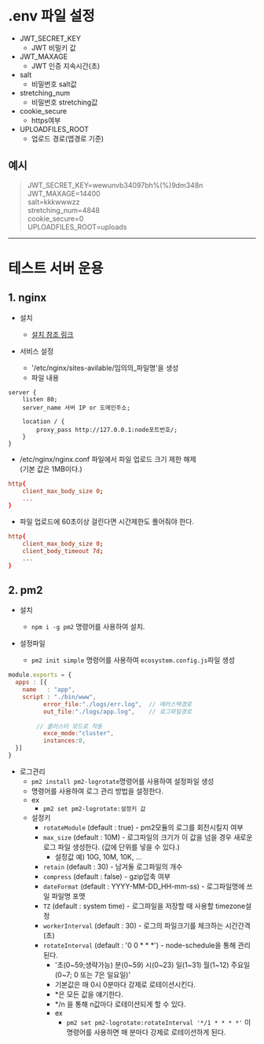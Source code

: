 # .env 파일 설정
- JWT_SECRET_KEY
    - JWT 비밀키 값  
- JWT_MAXAGE
    - JWT 인증 지속시간(초)  
- salt
    - 비밀번호 salt값  
- stretching_num
    - 비밀번호 stretching값  
- cookie_secure
    - https여부  
- UPLOADFILES_ROOT
    - 업로드 경로(앱경로 기준)

## 예시
> JWT_SECRET_KEY=wewunvb34097bh%(%)9dm348n  
JWT_MAXAGE=14400  
salt=kkkwwwzz  
stretching_num=4848  
cookie_secure=0  
UPLOADFILES_ROOT=uploads  
<hr/>  

# 테스트 서버 운용
## 1. nginx
- 설치
    - [설치 참조 링크](http://nginx.org/en/linux_packages.html#instructions)

- 서비스 설정
    - '/etc/nginx/sites-avilable/임의의_파일명'을 생성
    - 파일 내용
```
server {  
    listen 80;  
    server_name 서버 IP or 도메인주소;  

    location / {  
        proxy_pass http://127.0.0.1:node포트번호/;  
    }  
}
```

- /etc/nginx/nginx.conf 파일에서 파일 업로드 크기 제한 해제  
(기본 값은 1MB이다.)  
```conf:nginx.conf  
http{   
    client_max_body_size 0;  
    ...  
}
```

- 파일 업로드에 60초이상 걸린다면 시간제한도 풀어줘야 한다.
```conf:nginx.conf  
http{   
    client_max_body_size 0;  
    client_body_timeout 7d;  
    ...  
}
```    

## 2. pm2
- 설치
    - ```npm i -g pm2``` 명령어를 사용하여 설치.

- 설정파일
    - ```pm2 init simple``` 명령어를 사용하여 ```ecosystem.config.js```파일 생성
```ecosystem.config.js
module.exports = {
  apps : [{
    name   : "app",
    script : "./bin/www",
          error_file:"./logs/err.log",  // 에러스택경로
          out_file:"./logs/app.log",    // 로그파일경로
        
        // 클러스터 모드로 작동
          exce_mode:"cluster",
          instances:0,
  }]
}
```
- 로그관리
    - ```pm2 install pm2-logrotate```명령어를 사용하여 설정파일 생성
    - 명령어를 사용하여 로그 관리 방법을 설정한다.
    - ex
        - ```pm2 set pm2-logrotate:설정키 값```
    - 설정키
        - ```rotateModule``` (default : true) - pm2모듈의 로그를 회전시킬지 여부
        - ```max_size``` (default : 10M) - 로그파일의 크기가 이 값을 넘을 경우 새로운 로그 파일 생성한다. (값에 단위를 넣을 수 있다.)
            - 설정값 예) 10G, 10M, 10K, ...
        - ```retain``` (default : 30) - 남겨둘 로그파일의 개수
        - ```compress``` (default : false) - gzip압축 여부
        - ```dateFormat``` (default : YYYY-MM-DD_HH-mm-ss) - 로그파일명에 쓰일 파일명 포맷
        - ```TZ``` (default : system time) - 로그파일을 저장할 때 사용할 timezone설정
        - ```workerInterval``` (default : 30) - 로그의 파일크기를 체크하는 시간간격(초)
        - ```rotateInterval``` (default : '0 0 * * *') - node-schedule을 통해 관리된다.
            - '초(0~59;생략가능) 분(0~59) 시(0~23) 일(1~31) 월(1~12) 주요일(0~7; 0 또는 7은 일요일)'
            - 기본값은 매 0시 0분마다 강제로 로테이션시킨다.
            - *은 모든 값을 얘기한다.
            - */n 을 통해 n값마다 로테이션되게 할 수 있다.
            - ex
                - ```pm2 set pm2-logrotate:rotateInterval '*/1 * * * *'``` 이 명령어를 사용하면 매 분마다 강제로 로테이션하게 된다.
        